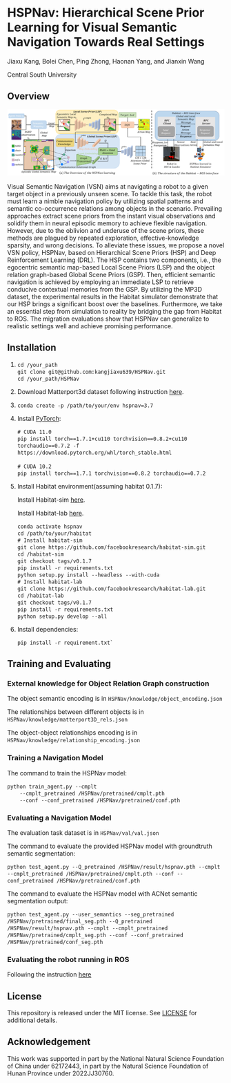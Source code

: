 # HSPNav: Hierarchical Scene Prior Learning for Visual Semantic Navigation Towards Real Settings

Jiaxu Kang, Bolei Chen, Ping Zhong, Haonan Yang, and Jianxin Wang

Central South University

## Overview

 ![Overview](https://github.com/kangjiaxu639/HSPNav/blob/master/img/fig2.png)

Visual Semantic Navigation (VSN) aims at navigating a robot to a given target object in a previously unseen scene. To tackle this task, the robot must learn a nimble navigation policy by utilizing spatial patterns and semantic co-occurrence relations among objects in the scenario. Prevailing approaches extract scene priors from the instant visual observations and solidify them in neural episodic memory to achieve flexible navigation. However, due to the oblivion and underuse of the scene priors, these methods are plagued by repeated exploration, effective-knowledge sparsity, and wrong decisions. To alleviate these issues, we propose a novel VSN policy, HSPNav, based on Hierarchical Scene Priors (HSP) and Deep Reinforcement Learning (DRL). The HSP contains two components, i.e., the egocentric semantic map-based Local Scene Priors (LSP) and the object relation graph-based Global Scene Priors (GSP). Then, efficient semantic navigation is achieved by employing an immediate LSP to retrieve conducive contextual memories from the GSP. By utilizing the MP3D dataset, the experimental results in the Habitat simulator demonstrate that our HSP brings a significant boost over the baselines. Furthermore, we take an essential step from simulation to reality by bridging the gap from Habitat to ROS. The migration evaluations show that HSPNav can generalize to realistic settings well and achieve promising performance.

## Installation

1. ```
   cd /your_path
   git clone git@github.com:kangjiaxu639/HSPNav.git
   cd /your_path/HSPNav
   ```

2. Download Matterport3d dataset following instruction [here](https://github.com/niessner/Matterport).

3. ```conda create -p /path/to/your/env hspnav=3.7```

4. Install [PyTorch](https://pytorch.org/):

   ```
   # CUDA 11.0
   pip install torch==1.7.1+cu110 torchvision==0.8.2+cu110 torchaudio==0.7.2 -f https://download.pytorch.org/whl/torch_stable.html
   
   # CUDA 10.2
   pip install torch==1.7.1 torchvision==0.8.2 torchaudio==0.7.2
   ```

5. Install Habitat environment(assuming habitat 0.1.7):

   Install Habitat-sim [here](https://github.com/facebookresearch/habitat-sim).

   Install Habitat-lab [here](https://github.com/facebookresearch/habitat-lab).

   ```
   conda activate hspnav
   cd /path/to/your/habitat
   # Install habitat-sim
   git clone https://github.com/facebookresearch/habitat-sim.git
   cd /habitat-sim
   git checkout tags/v0.1.7
   pip install -r requirements.txt
   python setup.py install --headless --with-cuda
   # Install habitat-lab
   git clone https://github.com/facebookresearch/habitat-lab.git
   cd /habitat-lab
   git checkout tags/v0.1.7
   pip install -r requirements.txt
   python setup.py develop --all
   ```

6. Install dependencies:

   ```
   pip install -r requirement.txt`
   ```

## Training and Evaluating

### External knowledge for Object Relation Graph construction

The object semantic encoding is in `HSPNav/knowledge/object_encoding.json`

The relationships between different objects is in `HSPNav/knowledge/matterport3D_rels.json`

The object-object relationships encoding is in `HSPNav/knowledge/relationship_encoding.json`

### Training a Navigation Model

The command to train the HSPNav model:
```
python train_agent.py --cmplt
    --cmplt_pretrained /HSPNav/pretrained/cmplt.pth 
    --conf --conf_pretrained /HSPNav/pretrained/conf.pth              
```
### Evaluating a Navigation Model

The evaluation task dataset is in `HSPNav/val/val.json`

The command to evaluate the provided HSPNav model with groundtruth semantic segmentation:
```
python test_agent.py --Q_pretrained /HSPNav/result/hspnav.pth --cmplt --cmplt_pretrained /HSPNav/pretrained/cmplt.pth --conf --conf_pretrained /HSPNav/pretrained/conf.pth         
```
The command to evaluate the HSPNav model with ACNet semantic segmentation output:
```
python test_agent.py --user_semantics --seg_pretrained /HSPNav/pretrained/final_seg.pth --Q_pretrained /HSPNav/result/hspnav.pth --cmplt --cmplt_pretrained /HSPNav/pretrained/cmplt_seg.pth --conf --conf_pretrained /HSPNav/pretrained/conf_seg.pth 
```

### Evaluating the robot running in ROS
Following the instruction [here](https://github.com/kangjiaxu639/HSPNav/blob/master/Habitat-ROS-Interface/README.md)

## License

This repository is released under the MIT license. See [LICENSE](LICENSE) for additional details.

## Acknowledgement

This work was supported in part by the National Natural Science Foundation of China under 62172443, in part by the Natural Science Foundation of Hunan Province under 2022JJ30760.
